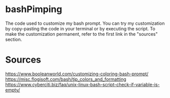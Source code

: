 # bashPimping

The code used to customize my bash prompt.
You can try my customization by copy-pasting the code in your terminal or by executing the script.
To make the customization permanent, refer to the first link in the "sources" section.

# Sources
https://www.booleanworld.com/customizing-coloring-bash-prompt/
https://misc.flogisoft.com/bash/tip_colors_and_formatting
https://www.cyberciti.biz/faq/unix-linux-bash-script-check-if-variable-is-empty/


